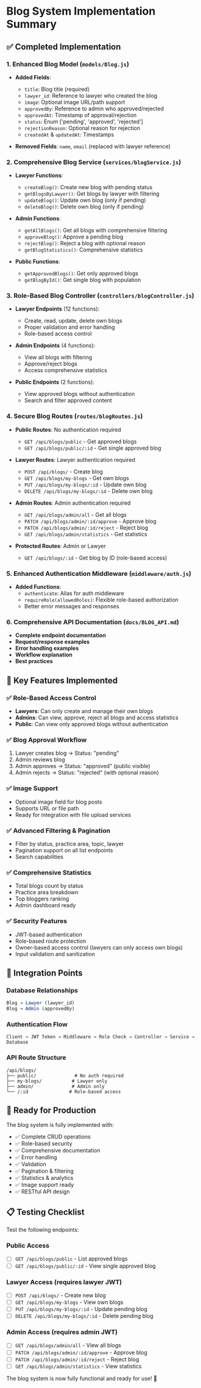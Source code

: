 # Blog System Implementation Summary

## ✅ Completed Implementation

### 1. Enhanced Blog Model (`models/Blog.js`)
- **Added Fields**:
  - `title`: Blog title (required)
  - `lawyer_id`: Reference to lawyer who created the blog
  - `image`: Optional image URL/path support
  - `approvedBy`: Reference to admin who approved/rejected
  - `approvedAt`: Timestamp of approval/rejection
  - `status`: Enum ['pending', 'approved', 'rejected']
  - `rejectionReason`: Optional reason for rejection
  - `createdAt` & `updatedAt`: Timestamps

- **Removed Fields**: `name`, `email` (replaced with lawyer reference)

### 2. Comprehensive Blog Service (`services/blogService.js`)
- **Lawyer Functions**:
  - `createBlog()`: Create new blog with pending status
  - `getBlogsByLawyer()`: Get blogs by lawyer with filtering
  - `updateBlog()`: Update own blog (only if pending)
  - `deleteBlog()`: Delete own blog (only if pending)

- **Admin Functions**:
  - `getAllBlogs()`: Get all blogs with comprehensive filtering
  - `approveBlog()`: Approve a pending blog
  - `rejectBlog()`: Reject a blog with optional reason
  - `getBlogStatistics()`: Comprehensive statistics

- **Public Functions**:
  - `getApprovedBlogs()`: Get only approved blogs
  - `getBlogById()`: Get single blog with population

### 3. Role-Based Blog Controller (`controllers/blogController.js`)
- **Lawyer Endpoints** (12 functions):
  - Create, read, update, delete own blogs
  - Proper validation and error handling
  - Role-based access control

- **Admin Endpoints** (4 functions):
  - View all blogs with filtering
  - Approve/reject blogs
  - Access comprehensive statistics

- **Public Endpoints** (2 functions):
  - View approved blogs without authentication
  - Search and filter approved content

### 4. Secure Blog Routes (`routes/blogRoutes.js`)
- **Public Routes**: No authentication required
  - `GET /api/blogs/public` - Get approved blogs
  - `GET /api/blogs/public/:id` - Get single approved blog

- **Lawyer Routes**: Lawyer authentication required
  - `POST /api/blogs/` - Create blog
  - `GET /api/blogs/my-blogs` - Get own blogs
  - `PUT /api/blogs/my-blogs/:id` - Update own blog
  - `DELETE /api/blogs/my-blogs/:id` - Delete own blog

- **Admin Routes**: Admin authentication required
  - `GET /api/blogs/admin/all` - Get all blogs
  - `PATCH /api/blogs/admin/:id/approve` - Approve blog
  - `PATCH /api/blogs/admin/:id/reject` - Reject blog
  - `GET /api/blogs/admin/statistics` - Get statistics

- **Protected Routes**: Admin or Lawyer
  - `GET /api/blogs/:id` - Get blog by ID (role-based access)

### 5. Enhanced Authentication Middleware (`middleware/auth.js`)
- **Added Functions**:
  - `authenticate`: Alias for auth middleware
  - `requireRole(allowedRoles)`: Flexible role-based authorization
  - Better error messages and responses

### 6. Comprehensive API Documentation (`docs/BLOG_API.md`)
- **Complete endpoint documentation**
- **Request/response examples**
- **Error handling examples**
- **Workflow explanation**
- **Best practices**

## 🔑 Key Features Implemented

### ✅ Role-Based Access Control
- **Lawyers**: Can only create and manage their own blogs
- **Admins**: Can view, approve, reject all blogs and access statistics
- **Public**: Can view only approved blogs without authentication

### ✅ Blog Approval Workflow
1. Lawyer creates blog → Status: "pending"
2. Admin reviews blog
3. Admin approves → Status: "approved" (public visible)
4. Admin rejects → Status: "rejected" (with optional reason)

### ✅ Image Support
- Optional image field for blog posts
- Supports URL or file path
- Ready for integration with file upload services

### ✅ Advanced Filtering & Pagination
- Filter by status, practice area, topic, lawyer
- Pagination support on all list endpoints
- Search capabilities

### ✅ Comprehensive Statistics
- Total blogs count by status
- Practice area breakdown
- Top bloggers ranking
- Admin dashboard ready

### ✅ Security Features
- JWT-based authentication
- Role-based route protection
- Owner-based access control (lawyers can only access own blogs)
- Input validation and sanitization

## 🔗 Integration Points

### Database Relationships
```javascript
Blog → Lawyer (lawyer_id)
Blog → Admin (approvedBy)
```

### Authentication Flow
```
Client → JWT Token → Middleware → Role Check → Controller → Service → Database
```

### API Route Structure
```
/api/blogs/
├── public/              # No auth required
├── my-blogs/           # Lawyer only  
├── admin/              # Admin only
└── /:id               # Role-based access
```

## 🚀 Ready for Production

The blog system is fully implemented with:
- ✅ Complete CRUD operations
- ✅ Role-based security
- ✅ Comprehensive documentation
- ✅ Error handling
- ✅ Validation
- ✅ Pagination & filtering
- ✅ Statistics & analytics
- ✅ Image support ready
- ✅ RESTful API design

## 📋 Testing Checklist

Test the following endpoints:

### Public Access
- [ ] `GET /api/blogs/public` - List approved blogs
- [ ] `GET /api/blogs/public/:id` - View single approved blog

### Lawyer Access (requires lawyer JWT)
- [ ] `POST /api/blogs/` - Create new blog
- [ ] `GET /api/blogs/my-blogs` - View own blogs
- [ ] `PUT /api/blogs/my-blogs/:id` - Update pending blog
- [ ] `DELETE /api/blogs/my-blogs/:id` - Delete pending blog

### Admin Access (requires admin JWT)
- [ ] `GET /api/blogs/admin/all` - View all blogs
- [ ] `PATCH /api/blogs/admin/:id/approve` - Approve blog
- [ ] `PATCH /api/blogs/admin/:id/reject` - Reject blog
- [ ] `GET /api/blogs/admin/statistics` - View statistics

The blog system is now fully functional and ready for use! 🎉

